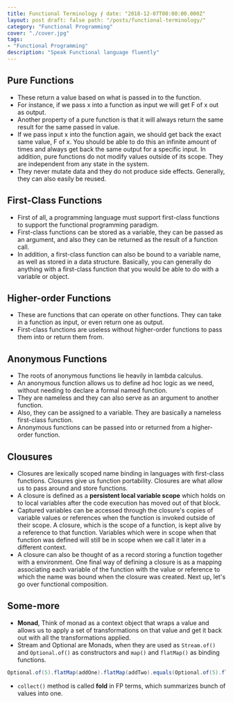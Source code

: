 ```yaml
---
title: Functional Terminology ⨐ date: "2018-12-07T00:00:00.000Z"
layout: post draft: false path: "/posts/functional-terminology/"
category: "Functional Programming"
cover: "./cover.jpg"
tags:
- "Functional Programming"
description: "Speak Functional language fluently"
---
```


## Pure Functions

- These return a value based on what is passed in to the function.
- For instance, if we pass x into a function as input we will get F of x out as output.
- Another property of a pure function is that it will always return the same result for the same passed in value.
- If we pass input x into the function again, we should get back the exact same value, F of x. You should be able to do
  this an infinite amount of times and always get back the same output for a specific input. In addition, pure functions
  do not modify values outside of its scope. They are independent from any state in the system.
- They never mutate data and they do not produce side effects. Generally, they can also easily be reused.

## First-Class Functions

- First of all, a programming language must support first-class functions to support the functional programming
  paradigm.
- First-class functions can be stored as a variable, they can be passed as an argument, and also they can be returned as
  the result of a function call.
- In addition, a first-class function can also be bound to a variable name, as well as stored in a data structure.
  Basically, you can generally do anything with a first-class function that you would be able to do with a variable or
  object.

## Higher-order Functions

- These are functions that can operate on other functions. They can take in a function as input, or even return one as
  output.
- First-class functions are useless without higher-order functions to pass them into or return them from.

## Anonymous Functions

- The roots of anonymous functions lie heavily in lambda calculus.
- An anonymous function allows us to define ad hoc logic as we need, without needing to declare a formal named function.
- They are nameless and they can also serve as an argument to another function.
- Also, they can be assigned to a variable. They are basically a nameless first-class function.
- Anonymous functions can be passed into or returned from a higher-order function.

## Clousures

- Closures are lexically scoped name binding in languages with first-class functions. Closures give us function
  portability. Closures are what allow us to pass around and store functions.
- A closure is defined as a **persistent local variable scope** which holds on to local variables after the code
  execution has moved out of that block.
- Captured variables can be accessed through the closure's copies of variable values or references when the function is
  invoked outside of their scope. A closure, which is the scope of a function, is kept alive by a reference to that
  function. Variables which were in scope when that function was defined will still be in scope when we call it later in
  a different context.
- A closure can also be thought of as a record storing a function together with a environment. One final way of defining
  a closure is as a mapping associating each variable of the function with the value or reference to which the name was
  bound when the closure was created. Next up, let's go over functional composition.

## Some-more

- **Monad**, Think of monad as a context object that wraps a value and allows us to apply a set of transformations on
  that value and get it back out with all the transformations applied.
- Stream and Optional are Monads, when they are used as `Stream.of()` and `Optional.of()` as constructors and `map()`
  and `flatMap()` as binding functions.

```java:title=OptionalMonad.java
Optional.of(5).flatMap(addOne).flatMap(addTwo).equals(Optional.of(5).flatMap(addThree));
```

- `collect()` method is called **fold** in FP terms, which summarizes bunch of values into one.
